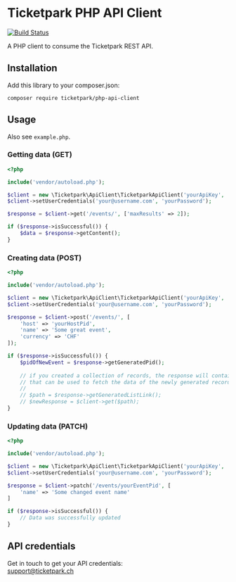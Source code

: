 # Ticketpark PHP API Client

[![Build Status](https://github.com/Ticketpark/php-api-client/actions/workflows/ci.yml/badge.svg)](https://github.com/sprain/php-swiss-qr-bill/actions)


A PHP client to consume the Ticketpark REST API.

## Installation

Add this library to your composer.json:

```
composer require ticketpark/php-api-client
```

## Usage

Also see `example.php`.

### Getting data (GET)

```php
<?php

include('vendor/autoload.php');

$client = new \Ticketpark\ApiClient\TicketparkApiClient('yourApiKey', 'yourApiSecret');
$client->setUserCredentials('your@username.com', 'yourPassword');

$response = $client->get('/events/', ['maxResults' => 2]);

if ($response->isSuccessful()) {
    $data = $response->getContent();
}
```

### Creating data (POST)

```php
<?php

include('vendor/autoload.php');

$client = new \Ticketpark\ApiClient\TicketparkApiClient('yourApiKey', 'yourApiSecret');
$client->setUserCredentials('your@username.com', 'yourPassword');

$response = $client->post('/events/', [
    'host' => 'yourHostPid',
    'name' => 'Some great event',
    'currency' => 'CHF'
]);

if ($response->isSuccessful()) {
    $pidOfNewEvent = $response->getGeneratedPid();
    
    // if you created a collection of records, the response will contain a link instead
    // that can be used to fetch the data of the newly generated records.
    //
    // $path = $response->getGeneratedListLink();
    // $newResponse = $client->get($path);
}
```

### Updating data (PATCH)

```php
<?php

include('vendor/autoload.php');

$client = new \Ticketpark\ApiClient\TicketparkApiClient('yourApiKey', 'yourApiSecret');
$client->setUserCredentials('your@username.com', 'yourPassword');

$response = $client->patch('/events/yourEventPid', [
    'name' => 'Some changed event name'
]

if ($response->isSuccessful()) {
    // Data was successfully updated
}
```


## API credentials
Get in touch to get your API credentials:<br>
[support@ticketpark.ch](mailto:support@ticketpark.ch)
